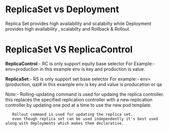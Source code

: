 # ReplicaSet   vs  Deployment 

Replica Set provides  high availability and scalabilty while Deployment provides high availability , scalabilty and Rollback & Rollout.


# ReplicaSet VS  ReplicaControl

**ReplicaControl**:- RC is only support equity base selector 
For Example:- env=production 
in this example env is key and production is value.

**ReplicaSet**:-  RS is only support set base selector
For example:- env=(production, qa)#
in this example env is key and value is producation or qa 

Note:- Rolling-updating command is used for updaing the replica controller. this replaces the specified replication controller with 
       a new replication controller by updating one pod at a time to use the new pod template.

       Rollout command is used for updating the replica set.
       even though replica set can be used independently it's best used along with deployments which makes them declarative.
